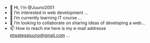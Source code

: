- 👋 Hi, I’m @Juuno2001
- 👀 I’m interested in web development ...
- 🌱 I’m currently learning IT course ...
- 💞️ I’m looking to collaborate on sharing ideas of developing a web...
- 📫 How to reach me here is my e-mail addresse ptwategajuuno@gmail.com ...

<!---
Juuno2001/Juuno2001 is a ✨ special ✨ repository because its `README.md` (this file) appears on your GitHub profile.
You can click the Preview link to take a look at your changes.
--->
